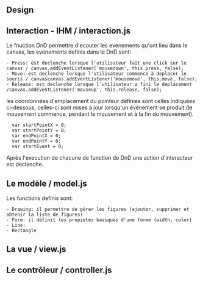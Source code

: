 
## Design

## Interaction - IHM / interaction.js

Le fnuction DnD permettre d'ecouter les evenements qu'ont lieu dans le canvas, les evenements definis dans le DnD sont:
```
- Press: est declenche lorsque l'utilisateur fait une click sur le canvas / canvas.addEventListener('mousedown', this.press, false);
- Move: est declenche lorsque l'utilisateur commence à deplacer le souris / canvascanvas.addEventListener('mousemove', this.move, false);
- Release: est declenche lorsque l'utilisateur a fini le deplacement /canvas.addEventListener('mouseup', this.release, false);
```
les coordonnées d'emplacement du pointeur définies sont celles indiquées ci-dessous, celles-ci sont mises à jour lorsqu'un événement se produit (le mouvement commence, pendant le mouvement et à la fin du mouvement).
```
  var startPointX = 0;
  var startPointY = 0;
  var endPointX = 0;
  var endPointY = 0;
  var startEvent = 0;
```

Après l'execution de chacune de function de DnD une action d'interacteur est declenche. 

## Le modèle / model.js

Les functions definis sont: 
```
- Drawing: il permettre de gérer les figures (ajouter, supprimer et obtenir la liste de figures)
- Form: il définit les propietés basiques d'une forme (width, color)
- Line: 
- Rectangle
```

## La vue / view.js


## Le contrôleur / controller.js

